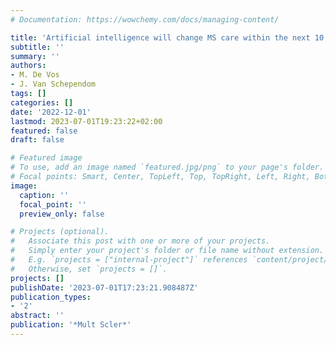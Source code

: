 ```yaml
---
# Documentation: https://wowchemy.com/docs/managing-content/

title: 'Artificial intelligence will change MS care within the next 10 years: No'
subtitle: ''
summary: ''
authors:
- M. De Vos
- J. Van Schependom
tags: []
categories: []
date: '2022-12-01'
lastmod: 2023-07-01T19:23:22+02:00
featured: false
draft: false

# Featured image
# To use, add an image named `featured.jpg/png` to your page's folder.
# Focal points: Smart, Center, TopLeft, Top, TopRight, Left, Right, BottomLeft, Bottom, BottomRight.
image:
  caption: ''
  focal_point: ''
  preview_only: false

# Projects (optional).
#   Associate this post with one or more of your projects.
#   Simply enter your project's folder or file name without extension.
#   E.g. `projects = ["internal-project"]` references `content/project/deep-learning/index.md`.
#   Otherwise, set `projects = []`.
projects: []
publishDate: '2023-07-01T17:23:21.908487Z'
publication_types:
- '2'
abstract: ''
publication: '*Mult Scler*'
---
```


